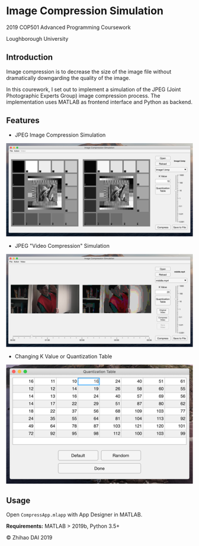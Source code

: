 # Image Compression Simulation 

2019 COP501 Advanced Programming Coursework

Loughborough University



## Introduction

Image compression is to decrease the size of the image file without dramatically downgarding the quality of the image.

In this courework, I set out to implement a simulation of the JPEG (Joint Photographic Experts Group) image compression process. The implementation uses MATLAB as frontend interface and Python as backend.



## Features

- JPEG Image Compression Simulation

![Image Compression Interace](images/gui1.png)

- JPEG "Video Compression" Simulation

!["Video Compression" Interace](images/gui2.png)

- Changing K Value or Quantization Table

<img src="images/qtable.png" alt="Quantization Table" style="zoom:50%;" />



## Usage

Open `CompressApp.mlapp` with App Designer in MATLAB.

**Requirements:** MATLAB > 2019b, Python 3.5+



© Zhihao DAI 2019